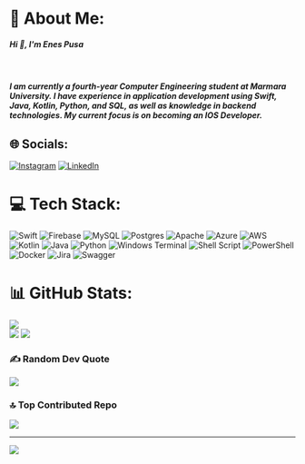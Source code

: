 # 💫 About Me:
<h5>Hi 👋, I'm Enes Pusa<h5><br><br>I am currently a fourth-year Computer Engineering student at Marmara University. I have experience in application development using Swift, Java, Kotlin, Python, and SQL, as well as knowledge in backend technologies. My current focus is on becoming an IOS Developer.<br>


## 🌐 Socials:
[![Instagram](https://img.shields.io/badge/Instagram-%23E4405F.svg?logo=Instagram&logoColor=white)](https://instagram.com/https://www.instagram.com/enesps/?utm_source=qr) [![LinkedIn](https://img.shields.io/badge/LinkedIn-%230077B5.svg?logo=linkedin&logoColor=white)](https://linkedin.com/in/https://www.linkedin.com/in/enes-pusa-5908511bb/) 

# 💻 Tech Stack:
![Swift](https://img.shields.io/badge/swift-F54A2A?style=flat&logo=swift&logoColor=white) ![Firebase](https://img.shields.io/badge/Firebase-039BE5?style=flat&logo=Firebase&logoColor=white) ![MySQL](https://img.shields.io/badge/mysql-%2300000f.svg?style=flat&logo=mysql&logoColor=white) ![Postgres](https://img.shields.io/badge/postgres-%23316192.svg?style=flat&logo=postgresql&logoColor=white) ![Apache](https://img.shields.io/badge/apache-%23D42029.svg?style=flat&logo=apache&logoColor=white) ![Azure](https://img.shields.io/badge/azure-%230072C6.svg?style=flat&logo=microsoftazure&logoColor=white) ![AWS](https://img.shields.io/badge/AWS-%23FF9900.svg?style=flat&logo=amazon-aws&logoColor=white) ![Kotlin](https://img.shields.io/badge/kotlin-%237F52FF.svg?style=flat&logo=kotlin&logoColor=white) ![Java](https://img.shields.io/badge/java-%23ED8B00.svg?style=flat&logo=openjdk&logoColor=white) ![Python](https://img.shields.io/badge/python-3670A0?style=flat&logo=python&logoColor=ffdd54) ![Windows Terminal](https://img.shields.io/badge/Windows%20Terminal-%234D4D4D.svg?style=flat&logo=windows-terminal&logoColor=white) ![Shell Script](https://img.shields.io/badge/shell_script-%23121011.svg?style=flat&logo=gnu-bash&logoColor=white) ![PowerShell](https://img.shields.io/badge/PowerShell-%235391FE.svg?style=flat&logo=powershell&logoColor=white) ![Docker](https://img.shields.io/badge/docker-%230db7ed.svg?style=flat&logo=docker&logoColor=white) ![Jira](https://img.shields.io/badge/jira-%230A0FFF.svg?style=flat&logo=jira&logoColor=white) ![Swagger](https://img.shields.io/badge/-Swagger-%23Clojure?style=flat&logo=swagger&logoColor=white)
# 📊 GitHub Stats:
![](https://github-readme-stats.vercel.app/api?username=enesps&theme=dark&hide_border=true&include_all_commits=true&count_private=true)<br/>
![](https://github-readme-streak-stats.herokuapp.com/?user=enesps&theme=dark&hide_border=true)
![](https://github-readme-stats.vercel.app/api/top-langs/?username=enesps&theme=dark&hide_border=true&include_all_commits=true&count_private=true&layout=compact)

### ✍️ Random Dev Quote
![](https://quotes-github-readme.vercel.app/api?type=horizontal&theme=light)

### 🔝 Top Contributed Repo
![](https://github-contributor-stats.vercel.app/api?username=enesps&limit=5&theme=gruvbox&combine_all_yearly_contributions=true)

---
[![](https://visitcount.itsvg.in/api?id=enesps&icon=0&color=3)](https://visitcount.itsvg.in)

<!-- Proudly created with GPRM ( https://gprm.itsvg.in ) -->
